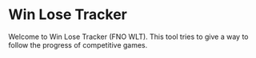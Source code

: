 Win Lose Tracker
========================

Welcome to Win Lose Tracker (FNO WLT). This tool tries to give a way to follow the 
progress of competitive games.